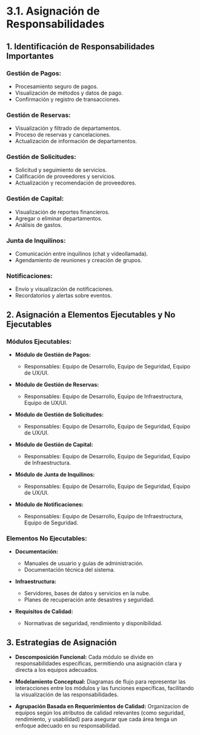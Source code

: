 # 3.1. Asignación de Responsabilidades


## 1. Identificación de Responsabilidades Importantes

### Gestión de Pagos:
- Procesamiento seguro de pagos.
- Visualización de métodos y datos de pago.
- Confirmación y registro de transacciones.

### Gestión de Reservas:
- Visualización y filtrado de departamentos.
- Proceso de reservas y cancelaciones.
- Actualización de información de departamentos.

### Gestión de Solicitudes:
- Solicitud y seguimiento de servicios.
- Calificación de proveedores y servicios.
- Actualización y recomendación de proveedores.

### Gestión de Capital:
- Visualización de reportes financieros.
- Agregar o eliminar departamentos.
- Análisis de gastos.

### Junta de Inquilinos:
- Comunicación entre inquilinos (chat y videollamada).
- Agendamiento de reuniones y creación de grupos.

### Notificaciones:
- Envío y visualización de notificaciones.
- Recordatorios y alertas sobre eventos.

## 2. Asignación a Elementos Ejecutables y No Ejecutables

### Módulos Ejecutables:
- **Módulo de Gestión de Pagos:**
  - Responsables: Equipo de Desarrollo, Equipo de Seguridad, Equipo de UX/UI.
  
- **Módulo de Gestión de Reservas:**
  - Responsables: Equipo de Desarrollo, Equipo de Infraestructura, Equipo de UX/UI.
  
- **Módulo de Gestión de Solicitudes:**
  - Responsables: Equipo de Desarrollo, Equipo de Seguridad, Equipo de UX/UI.
  
- **Módulo de Gestión de Capital:**
  - Responsables: Equipo de Desarrollo, Equipo de Seguridad, Equipo de Infraestructura.
  
- **Módulo de Junta de Inquilinos:**
  - Responsables: Equipo de Desarrollo, Equipo de Seguridad, Equipo de UX/UI.
  
- **Módulo de Notificaciones:**
  - Responsables: Equipo de Desarrollo, Equipo de Infraestructura, Equipo de Seguridad.

### Elementos No Ejecutables:
- **Documentación:**
  - Manuales de usuario y guías de administración.
  - Documentación técnica del sistema.
  
- **Infraestructura:**
  - Servidores, bases de datos y servicios en la nube.
  - Planes de recuperación ante desastres y seguridad.
  
- **Requisitos de Calidad:**
  - Normativas de seguridad, rendimiento y disponibilidad.

## 3. Estrategias de Asignación
- **Descomposición Funcional:** Cada módulo se divide en responsabilidades específicas, permitiendo una asignación clara y directa a los equipos adecuados.

- **Modelamiento Conceptual:** Diagramas de flujo para representar las interacciones entre los módulos y las funciones específicas, facilitando la visualización de las responsabilidades.

- **Agrupación Basada en Requerimientos de Calidad:** Organizacion de equipos según los atributos de calidad relevantes (como seguridad, rendimiento, y usabilidad) para asegurar que cada área tenga un enfoque adecuado en su responsabilidad.

